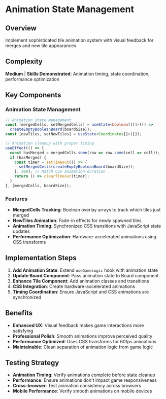 # Animation State Management

## Overview

Implement sophisticated tile animation system with visual feedback for merges and new tile appearances.

## Complexity
**Medium** | **Skills Demonstrated**: Animation timing, state coordination, performance optimization

## Key Components

### Animation State Management
```typescript
// Animation state management
const [mergedCells, setMergedCells] = useState<boolean[][]>(() =>
  createEmptyBooleanBoard(boardSize));
const [newTiles, setNewTiles] = useState<Coordinates[]>([]);

// Animation cleanup with proper timing
useEffect(() => {
  const hasMerged = mergedCells.some(row => row.some(cell => cell));
  if (hasMerged) {
    const timer = setTimeout(() => {
      setMergedCells(createEmptyBooleanBoard(boardSize));
    }, 200); // Match CSS animation duration
    return () => clearTimeout(timer);
  }
}, [mergedCells, boardSize]);
```

### Features
- **MergedCells Tracking**: Boolean overlay arrays to track which tiles just merged
- **NewTiles Animation**: Fade-in effects for newly spawned tiles
- **Animation Timing**: Synchronized CSS transitions with JavaScript state updates
- **Performance Optimization**: Hardware-accelerated animations using CSS transforms

## Implementation Steps

1. **Add Animation State**: Extend `useGameLogic` hook with animation state
2. **Update Board Component**: Pass animation state to Board component
3. **Enhance Tile Component**: Add animation classes and transitions
4. **CSS Integration**: Create hardware-accelerated animations
5. **Timing Coordination**: Ensure JavaScript and CSS animations are synchronized

## Benefits

- **Enhanced UX**: Visual feedback makes game interactions more satisfying
- **Professional Polish**: Smooth animations improve perceived quality
- **Performance Optimized**: Uses CSS transforms for 60fps animations
- **Maintainable**: Clean separation of animation logic from game logic

## Testing Strategy

- **Animation Timing**: Verify animations complete before state cleanup
- **Performance**: Ensure animations don't impact game responsiveness
- **Cross-browser**: Test animation consistency across browsers
- **Mobile Performance**: Verify smooth animations on mobile devices
